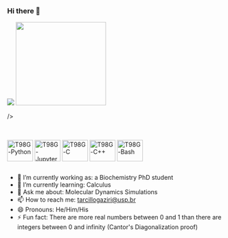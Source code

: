 ### Hi there 👋

<picture>
  <img src="https://github-readme-stats.vercel.app/api?username=T98G&show_icons=true" />
</picture>

<picture>
  <source
    srcset="https://github-readme-stats.vercel.app/api/top-langs/?username=T98G&theme=dark"
    media="(prefers-color-scheme: dark)"
  />
  <source
    srcset="https://github-readme-stats.vercel.app/api/top-langs/?username=T98G"
    media="(prefers-color-scheme: dark), (prefers-color-scheme: dark)"
    <img height="195" width="210" src="https://github-readme-stats.vercel.app/api/top-langs/?username=T98G" />
    <img height="195" width="210" src="https://github-readme-stats.vercel.app/api/top-langs/?username=T98G" />

  />
    
  
</picture>


##

<div style="display: inline_block"><br>
          <img align="center" alt="T98G-Python" height="50" width="60" src="https://cdn.jsdelivr.net/gh/devicons/devicon@latest/icons/python/python-original.svg" />         
          <img align="center" alt="T98G-Jupyter" height="50" width="60" src="https://cdn.jsdelivr.net/gh/devicons/devicon@latest/icons/jupyter/jupyter-original.svg" />
          <img align="center" alt="T98G-C" height="50" width="60" src="https://cdn.jsdelivr.net/gh/devicons/devicon@latest/icons/c/c-plain.svg" />
          <img align="center" alt="T98G-C++" height="50" width="60" src="https://cdn.jsdelivr.net/gh/devicons/devicon@latest/icons/cplusplus/cplusplus-plain.svg" />
          <img align="center" alt="T98G-Bash" height="50" width="60" src="https://cdn.jsdelivr.net/gh/devicons/devicon@latest/icons/bash/bash-original.svg" />     
</div>


##
          
- 🔭 I’m currently working as: a Biochemistry PhD student
- 🌱 I’m currently learning: Calculus
- 💬 Ask me about: Molecular Dynamics Simulations
- 📫 How to reach me: tarcillogaziri@usp.br
- 😄 Pronouns: He/Him/His
- ⚡ Fun fact: There are more real numbers between 0 and 1 than there are integers between 0 and infinity (Cantor's Diagonalization proof)
